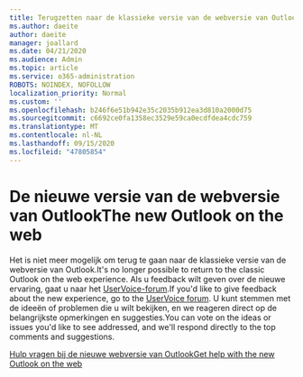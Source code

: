 ```yaml
---
title: Terugzetten naar de klassieke versie van de webversie van Outlook
ms.author: daeite
author: daeite
manager: joallard
ms.date: 04/21/2020
ms.audience: Admin
ms.topic: article
ms.service: o365-administration
ROBOTS: NOINDEX, NOFOLLOW
localization_priority: Normal
ms.custom: ''
ms.openlocfilehash: b246f6e51b942e35c2035b912ea3d810a2000d75
ms.sourcegitcommit: c6692ce0fa1358ec3529e59ca0ecdfdea4cdc759
ms.translationtype: MT
ms.contentlocale: nl-NL
ms.lasthandoff: 09/15/2020
ms.locfileid: "47805854"
---
```

# <a name="the-new-outlook-on-the-web"></a><span data-ttu-id="a7b95-102">De nieuwe versie van de webversie van Outlook</span><span class="sxs-lookup"><span data-stu-id="a7b95-102">The new Outlook on the web</span></span>

<span data-ttu-id="a7b95-103">Het is niet meer mogelijk om terug te gaan naar de klassieke versie van de webversie van Outlook.</span><span class="sxs-lookup"><span data-stu-id="a7b95-103">It's no longer possible to return to the classic Outlook on the web experience.</span></span> <span data-ttu-id="a7b95-104">Als u feedback wilt geven over de nieuwe ervaring, gaat u naar het [UserVoice-forum](https://go.microsoft.com/fwlink/?linkid=2103182).</span><span class="sxs-lookup"><span data-stu-id="a7b95-104">If you'd like to give feedback about the new experience, go to the [UserVoice forum](https://go.microsoft.com/fwlink/?linkid=2103182).</span></span> <span data-ttu-id="a7b95-105">U kunt stemmen met de ideeën of problemen die u wilt bekijken, en we reageren direct op de belangrijkste opmerkingen en suggesties.</span><span class="sxs-lookup"><span data-stu-id="a7b95-105">You can vote on the ideas or issues you'd like to see addressed, and we'll respond directly to the top comments and suggestions.</span></span>

[<span data-ttu-id="a7b95-106">Hulp vragen bij de nieuwe webversie van Outlook</span><span class="sxs-lookup"><span data-stu-id="a7b95-106">Get help with the new Outlook on the web</span></span>](https://support.office.com/article/017014cd-2ad0-41ab-8473-6bd8c349d4f8)